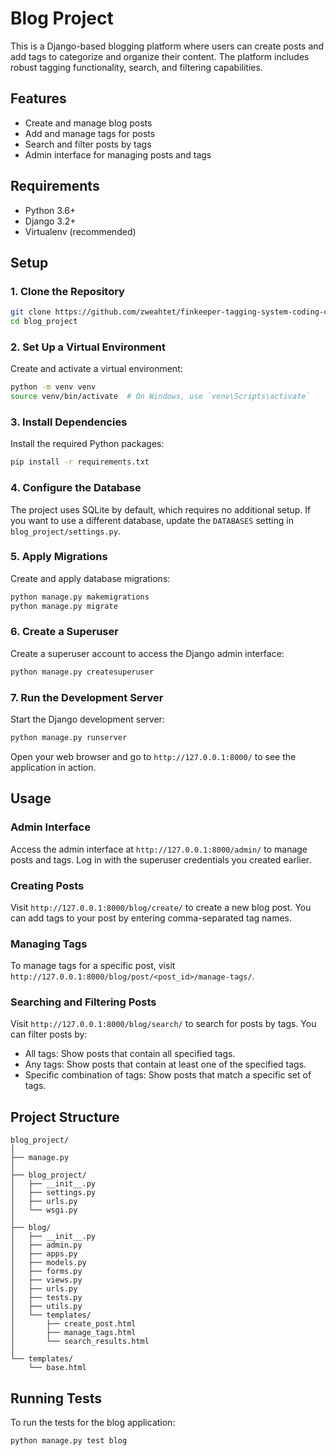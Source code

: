 # Blog Project

This is a Django-based blogging platform where users can create posts and add tags to categorize and organize their content. The platform includes robust tagging functionality, search, and filtering capabilities.

## Features

- Create and manage blog posts
- Add and manage tags for posts
- Search and filter posts by tags
- Admin interface for managing posts and tags

## Requirements

- Python 3.6+
- Django 3.2+
- Virtualenv (recommended)

## Setup

### 1. Clone the Repository

```bash
git clone https://github.com/zweahtet/finkeeper-tagging-system-coding-challenge.git
cd blog_project
```

### 2. Set Up a Virtual Environment

Create and activate a virtual environment:

```bash
python -m venv venv
source venv/bin/activate  # On Windows, use `venv\Scripts\activate`
```

### 3. Install Dependencies

Install the required Python packages:

```bash
pip install -r requirements.txt
```

### 4. Configure the Database

The project uses SQLite by default, which requires no additional setup. If you want to use a different database, update the `DATABASES` setting in `blog_project/settings.py`.

### 5. Apply Migrations

Create and apply database migrations:

```bash
python manage.py makemigrations
python manage.py migrate
```

### 6. Create a Superuser

Create a superuser account to access the Django admin interface:

```bash
python manage.py createsuperuser
```

### 7. Run the Development Server

Start the Django development server:

```bash
python manage.py runserver
```

Open your web browser and go to `http://127.0.0.1:8000/` to see the application in action.

## Usage

### Admin Interface

Access the admin interface at `http://127.0.0.1:8000/admin/` to manage posts and tags. Log in with the superuser credentials you created earlier.

### Creating Posts

Visit `http://127.0.0.1:8000/blog/create/` to create a new blog post. You can add tags to your post by entering comma-separated tag names.

### Managing Tags

To manage tags for a specific post, visit `http://127.0.0.1:8000/blog/post/<post_id>/manage-tags/`.

### Searching and Filtering Posts

Visit `http://127.0.0.1:8000/blog/search/` to search for posts by tags. You can filter posts by:
- All tags: Show posts that contain all specified tags.
- Any tags: Show posts that contain at least one of the specified tags.
- Specific combination of tags: Show posts that match a specific set of tags.

## Project Structure

```
blog_project/
│
├── manage.py
│
├── blog_project/
│   ├── __init__.py
│   ├── settings.py
│   ├── urls.py
│   └── wsgi.py
│
├── blog/
│   ├── __init__.py
│   ├── admin.py
│   ├── apps.py
│   ├── models.py
│   ├── forms.py
│   ├── views.py
│   ├── urls.py
│   ├── tests.py
│   ├── utils.py
│   └── templates/
│       ├── create_post.html
│       ├── manage_tags.html
│       └── search_results.html
│
└── templates/
    └── base.html
```

## Running Tests

To run the tests for the blog application:

```bash
python manage.py test blog
```
